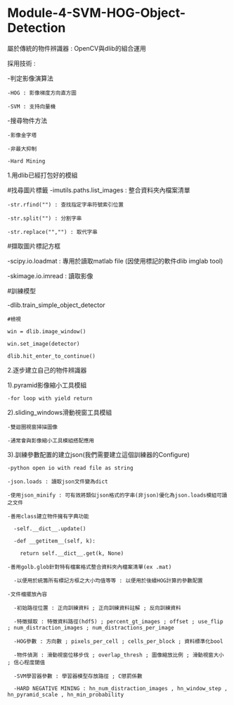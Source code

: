 # Module-4-SVM-HOG-Object-Detection

屬於傳統的物件辨識器 : OpenCV與dlib的組合運用

採用技術 : 

  -判定影像演算法
  
    -HOG : 影像梯度方向直方圖

    -SVM : 支持向量機

  -搜尋物件方法
    
    -影像金字塔
    
    -非最大抑制
    
    -Hard Mining


1.用dlib已經打包好的模組

  #找尋圖片標籤
  -imutils.paths.list_images : 整合資料夾內檔案清單
  
    -str.rfind("") : 查找指定字串符號索引位置
    
    -str.split("") : 分割字串
    
    -str.replace("","") : 取代字串
  
  #擷取圖片標記方框
  
  -scipy.io.loadmat : 專用於讀取matlab file (因使用標記的軟件dlib imglab tool)
  
  -skimage.io.imread : 讀取影像 
    
  
  #訓練模型

  -dlib.train_simple_object_detector
    
    #檢視
    
    win = dlib.image_window()
    
    win.set_image(detector)
    
    dlib.hit_enter_to_continue()




2.逐步建立自己的物件辨識器

  1).pyramid影像縮小工具模組
    
    -for loop with yield return

  
  2).sliding_windows滑動視窗工具模組
  
    -雙迴圈視窗掃描圖像
    
    -通常會與影像縮小工具模組搭配應用
  
  
  3).訓練參數配置的建立json(我們需要建立這個訓練器的Configure)
    
    -python open io with read file as string
    
    -json.loads : 讀取json文件變為dict
    
    -使用json_minify : 可有效將類似json格式的字串(非json)優化為json.loads模組可讀之文件
    
    -善用class建立物件擁有字典功能
      
      -self.__dict__.update()
      
      -def __getitem__(self, k):
        
        return self.__dict__.get(k, None)
        
    -善用golb.glob針對特有檔案格式整合資料夾內檔案清單(ex .mat)
      
      -以便用於統籌所有標記方框之大小均值等等 : 以便用於後續HOG計算的參數配置
        
    -文件檔擺放內容
    
      -初始路徑位置 : 正向訓練資料 ; 正向訓練資料註解 ; 反向訓練資料
      
      -特徵擷取 : 特徵資料路徑(hdf5) ; percent_gt_images ; offset ; use_flip ; num_distraction_images ; num_distractions_per_image
      
      -HOG參數 : 方向數 ; pixels_per_cell ; cells_per_block ; 資料標準化bool
      
      -物件偵測 : 滑動視窗位移步伐 ; overlap_thresh ; 圖像縮放比例 ; 滑動視窗大小 ; 信心程度閾值
      
      -SVM學習器參數 : 學習器模型存放路徑 ; C懲罰係數
      
      -HARD NEGATIVE MINING : hn_num_distraction_images , hn_window_step , hn_pyramid_scale , hn_min_probability
      
      
    
























